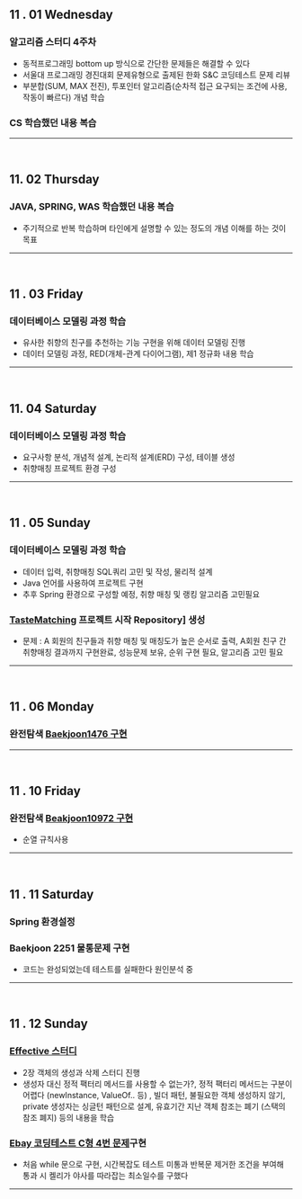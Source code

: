 
## 11 . 01 Wednesday

### 알고리즘 스터디 4주차

+ 동적프로그래밍 bottom up 방식으로 간단한 문제들은 해결할 수 있다
+ 서울대 프로그래밍 경진대회 문제유형으로 출제된 한화 S&C 코딩테스트 문제 리뷰
+ 부분합(SUM, MAX 전진), 투포인터 알고리즘(순차적 접근 요구되는 조건에 사용, 작동이 빠르다) 개념 학습

### CS 학습했던 내용 복습

---
<br>

## 11. 02 Thursday

### JAVA, SPRING, WAS 학습했던 내용 복습

+ 주기적으로 반복 학습하며 타인에게 설명할 수 있는 정도의 개념 이해를 하는 것이 목표

---
<br>

## 11 . 03 Friday

### 데이터베이스 모델링 과정 학습

+ 유사한 취향의 친구를 추천하는 기능 구현을 위해 데이터 모델링 진행
+ 데이터 모델링 과정, RED(개체-관계 다이어그램), 제1 정규화 내용 학습

---
<br>

## 11. 04 Saturday

### 데이터베이스 모델링 과정 학습

+ 요구사항 분석, 개념적 설계, 논리적 설계(ERD) 구성, 테이블 생성
+ 취향매칭 프로젝트 환경 구성

---
<br>

## 11 . 05 Sunday

### 데이터베이스 모델링 과정 학습

+ 데이터 입력, 취향매칭 SQL쿼리 고민 및 작성, 물리적 설계
+ Java 언어를 사용하여 프로젝트 구현
+ 추후 Spring 환경으로 구성할 예정, 취향 매칭 및 랭킹 알고리즘 고민필요

### [TasteMatching](https://github.com/nttejun/TasteMatching/tree/master/Project) 프로젝트 시작 Repository] 생성

+ 문제 : A 회원의 친구들과 취향 매칭 및 매칭도가 높은 순서로 출력, A회원 친구 간 취향매칭 결과까지 구현완료, 성능문제 보유, 순위 구현 필요, 알고리즘 고민 필요

---
<br>

## 11 . 06 Monday

### 완전탐색 [Baekjoon1476 구현](https://github.com/nttejun/algorithm-euler/blob/master/euler/src/resolve/Baekjoon1476.java)

---
<br>

## 11 . 10 Friday

### 완전탐색 [Beakjoon10972 구현](https://github.com/nttejun/algorithm-euler/blob/master/euler/src/resolve/Baekjoon10972.java)

+ 순열 규칙사용

---
<br>

## 11 . 11 Saturday

### Spring 환경설정

### Baekjoon 2251 물통문제 구현

+ 코드는 완성되었는데 테스트를 실패한다 원인분석 중

---
<br>

## 11 . 12 Sunday

### [Effective 스터디](https://github.com/enjoy-java/enjoy-effective-java/blob/master/2%EC%9E%A5_%EA%B0%9D%EC%B2%B4%EC%9D%98%EC%83%9D%EC%84%B1%EA%B3%BC%EC%82%AD%EC%A0%9C.md)

+ 2장 객체의 생성과 삭제 스터디 진행
+ 생성자 대신 정적 팩터리 메서드를 사용할 수 없는가?, 정적 팩터리 메서드는 구분이 어렵다 (newInstance, ValueOf.. 등) , 빌더 패턴, 불필요한 객체 생성하지 않기, private 생성자는 싱글턴 패턴으로 설계, 유효기간 지난 객체 참조는 폐기 (스택의 참조 폐지) 등의 내용을 학습

### [Ebay 코딩테스트 C형 4번 문제](https://github.com/nttejun/algorithm-euler/blob/master/euler/src/resolve/Ebay4.java)구현

+ 처음 while 문으로 구현, 시간복잡도 테스트 미통과 반복문 제거한 조건을 부여해 통과 시 켈리가 야사를 따라잡는 최소일수를 구했다

---
<br>

